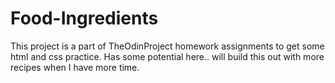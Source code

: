 # Food-Ingredients

This project is a part of TheOdinProject homework assignments to get some html and css practice. Has some potential here.. will build this out with more recipes when I have more time.
